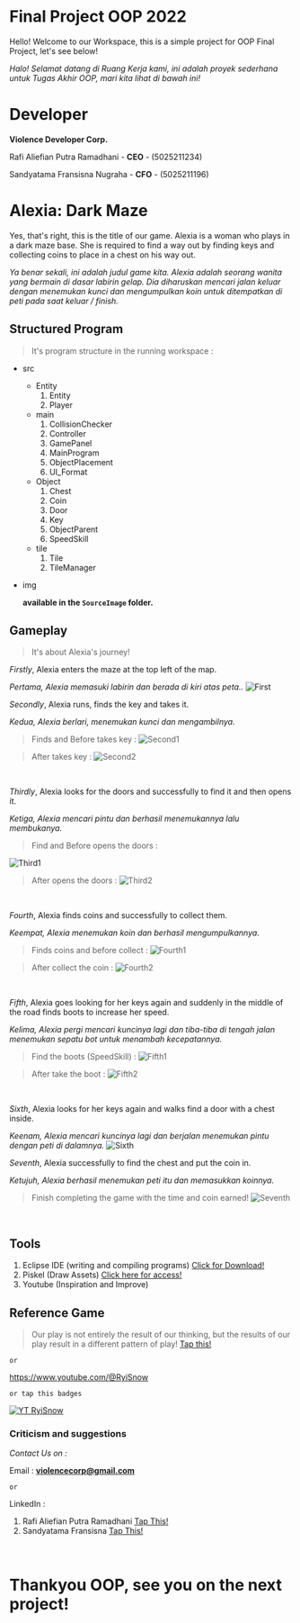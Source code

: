 # Final Project OOP 2022 

Hello! Welcome to our Workspace, this is a simple project for OOP Final Project, let's see below!

_Halo! Selamat datang di Ruang Kerja kami, ini adalah proyek sederhana untuk Tugas Akhir OOP, mari kita lihat di bawah ini!_  

# Developer
 **Violence Developer Corp.**

Rafi Aliefian Putra Ramadhani - **CEO** - (5025211234)

Sandyatama Fransisna Nugraha - **CFO** - (5025211196) 
</br>

# Alexia: Dark Maze
Yes, that's right, this is the title of our game. Alexia is a woman who plays in a dark maze base. She is required to find a way out by finding keys and collecting coins to place in a chest on his way out.

_Ya benar sekali, ini adalah judul game kita. Alexia adalah seorang wanita yang bermain di dasar labirin gelap. Dia diharuskan mencari jalan keluar dengan menemukan kunci dan mengumpulkan koin untuk ditempatkan di peti pada saat keluar / finish._

## Structured Program
> It's program structure in the running workspace :
* src
    + Entity
        1. Entity
        2. Player
    + main
        1. CollisionChecker
        2. Controller
        3. GamePanel
        4. MainProgram
        5. ObjectPlacement
        6. UI_Format
     + Object
        1. Chest
        2. Coin
        3. Door
        4. Key
        5. ObjectParent
        6. SpeedSkill
     + tile
        1. Tile
        2. TileManager
* img

  **available in the `SourceImage` folder.**        

## Gameplay
> It's about Alexia's journey!

*Firstly*, Alexia enters the maze at the top left of the map.

_*Pertama*, Alexia memasuki labirin dan berada di kiri atas peta.._
![First](https://user-images.githubusercontent.com/91828276/208488611-a16dc655-a27e-41be-9f36-3f67b1502b0f.png)
</br>

*Secondly*, Alexia runs, finds the key and takes it.

_*Kedua*, Alexia berlari, menemukan kunci dan mengambilnya._
> Finds and Before takes key :
![Second1](https://user-images.githubusercontent.com/91828276/208493694-be9c88af-256a-4d31-b3e5-aa6cdbb69911.png)

> After takes key :
![Second2](https://user-images.githubusercontent.com/91828276/208491286-774e077b-4dd6-4374-8fc2-9f3937788e1e.png)
</br>

*Thirdly*, Alexia looks for the doors and successfully to find it and then opens it.

_*Ketiga*, Alexia mencari pintu dan berhasil menemukannya lalu membukanya._
> Find and Before opens the doors :

![Third1](https://user-images.githubusercontent.com/91828276/208494281-b5c1ba01-da40-4d4a-ad8f-a07baaf7d866.png)

> After opens the doors :
![Third2](https://user-images.githubusercontent.com/91828276/208491288-19fd930c-edb2-41e4-ab14-8b83e88089c6.png)
</br>

*Fourth*, Alexia finds coins and successfully to collect them. 

_*Keempat*, Alexia menemukan koin dan berhasil mengumpulkannya._
> Finds coins and before collect :
![Fourth1](https://user-images.githubusercontent.com/91828276/208494993-d01232be-51da-4dda-b398-b227e7b8dbd4.png)

> After collect the coin :
![Fourth2](https://user-images.githubusercontent.com/91828276/208491301-939967f5-59b1-4786-b423-5fb1f009df70.png)
</br>

*Fifth*, Alexia goes looking for her keys again and suddenly in the middle of the road finds boots to increase her speed.

_*Kelima*, Alexia pergi mencari kuncinya lagi dan tiba-tiba di tengah jalan menemukan sepatu bot untuk menambah kecepatannya._
> Find the boots (SpeedSkill) :
![Fifth1](https://user-images.githubusercontent.com/91828276/208495472-7e597248-c872-483f-9b96-63548f475486.png)

> After take the boot :
![Fifth2](https://user-images.githubusercontent.com/91828276/208495481-8c91d516-5820-467b-a0fb-c523efcc5f42.png)
</br>

*Sixth*, Alexia looks for her keys again and walks find a door with a chest inside.

_*Keenam*, Alexia mencari kuncinya lagi dan berjalan menemukan pintu dengan peti di dalamnya._
![Sixth](https://user-images.githubusercontent.com/91828276/208496320-cc243a23-0630-420e-961b-4a77181828d3.png)
</br>

*Seventh*, Alexia successfully to find the chest and put the coin in.

_*Ketujuh*, Alexia berhasil menemukan peti itu dan memasukkan koinnya._
> Finish completing the game with the time and coin earned! 
![Seventh](https://user-images.githubusercontent.com/91828276/208496472-89481d24-a0e3-4fb8-b94d-ae2a1efb027e.png)
</br>

## Tools 

1. Eclipse IDE (writing and compiling programs) [Click for Download!](https://www.eclipse.org/downloads/)
2. Piskel (Draw Assets) [Click here for access!](https://www.piskelapp.com/p/create/sprite) 
3. Youtube (Inspiration and Improve)

## Reference Game 
> Our play is not entirely the result of our thinking, but the results of our play result in a different pattern of play!
[Tap this!](https://www.youtube.com/@RyiSnow)

`or`

https://www.youtube.com/@RyiSnow 

`or tap this badges`

[![YT RyiSnow](https://img.shields.io/badge/YouTube-FF0000?style=for-the-badge&logo=youtube&logoColor=white)](https://www.youtube.com/@RyiSnow)

### Criticism and suggestions 
 _*Contact Us on :*_

Email : 
**violencecorp@gmail.com**

`or`

LinkedIn : 
1. Rafi Aliefian Putra Ramadhani [Tap This!](https://www.linkedin.com/in/rafifiaanpr/)
2. Sandyatama Fransisna [Tap This!](https://www.linkedin.com/in/sandyatama-fransisna-74445a21a/)
</br>

# Thankyou OOP, see you on the next project! 
